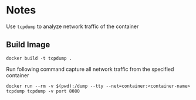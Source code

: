 # Notes

Use `tcpdump` to analyze network traffic of the container

## Build Image

`docker build -t tcpdump .`

Run following command capture all network traffic from the specified container

`docker run --rm -v $(pwd):/dump --tty --net=container:<container-name> tcpdump tcpdump -v port 8080`
